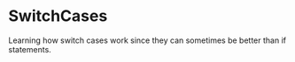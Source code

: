 # SwitchCases
Learning how switch cases work since they can sometimes be better than if statements.
